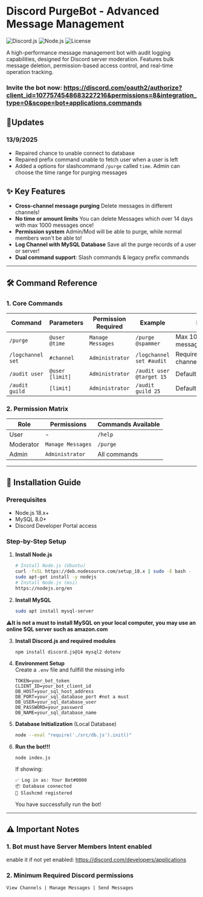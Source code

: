 # Discord PurgeBot - Advanced Message Management

![Discord.js](https://img.shields.io/badge/discord.js-v14.14.1-blue)
![Node.js](https://img.shields.io/badge/node.js-%3E%3D18.0.0-green)
![License](https://img.shields.io/badge/license-MIT-orange)

A high-performance message management bot with audit logging capabilities, designed for Discord server moderation. Features bulk message deletion, permission-based access control, and real-time operation tracking.<br/>

### Invite the bot now: https://discord.com/oauth2/authorize?client_id=1077574548683227216&permissions=8&integration_type=0&scope=bot+applications.commands

## 🍧Updates
### 13/9/2025 
- Repaired chance to unable connect to database
- Repaired prefix command unable to fetch user when a user is left
- Added a options for slashcommand `/purge` called `time`. Admin can choose the time range for purging messages



## ✨ Key Features
- **Cross-channel message purging** Delete messages in different channels!
- **No time or amount limits** You can delete Messages which over 14 days with max 1000 messages once!
- **Permission system** Admin/Mod will be able to purge, while normal members won't be able to!
- **Log Channel with MySQL Database** Save all the purge records of a user or server!
- **Dual command support**: Slash commands & legacy prefix commands

---

## 🛠️ Command Reference

### 1. Core Commands
| Command | Parameters | Permission Required | Example | Notes |
|---------|------------|----------------------|---------|-------|
| `/purge` | `@user @time` | `Manage Messages` | `/purge @spammer` | Max 1000 messages/operation |
| `/logchannel set` | `#channel` | `Administrator` | `/logchannel set #audit` | Requires text channel |
| `/audit user` | `@user [limit]` | `Administrator` | `/audit user @target 15` | Default 10 records |
| `/audit guild` | `[limit]` | `Administrator` | `/audit guild 25` | Default 20 records |

### 2. Permission Matrix
| Role | Permissions | Commands Available |
|------|-------------|---------------------|
| User | - | `/help` |
| Moderator | `Manage Messages` | `/purge` |
| Admin | `Administrator` | All commands |

---

## 🚀 Installation Guide

### Prerequisites
- Node.js 18.x+
- MySQL 8.0+
- Discord Developer Portal access

### Step-by-Step Setup
1. **Install Node.js**
   ```bash
   # Install Node.js (Ubuntu)
   curl -fsSL https://deb.nodesource.com/setup_18.x | sudo -E bash -
   sudo apt-get install -y nodejs
   # Install Node.js (msi)
   https://nodejs.org/en
   ```
2. **Install MySQL**
   ```bash
   sudo apt install mysql-server
   ```
⚠️**It is not a must to install MySQL on your local computer, you may use an online SQL server such as amazon.com**

3. **Install Discord.js and required modules**
   ```bash
   npm install discord.js@14 mysql2 dotenv
   ```

4. **Environment Setup** <br/>
Create a `.env` file and fullfill the missing info
   ```env
   TOKEN=your_bot_token
   CLIENT_ID=your_bot_client_id
   DB_HOST=your_sql_host_address
   DB_PORT=your_sql_database_port #not a must
   DB_USER=your_sql_database_user
   DB_PASSWORD=your_password
   DB_NAME=your_sql_database_name
   ```
5. **Database Initialization** (Local Database)
   ```bash
   node --eval "require('./src/db.js').init()"
   ```
6. **Run the bot!!!**
   ```npm
   node index.js
   ```

   If showing:
   ```text
   ✅ Log in as: Your Bot#0000
   📦 Database connected
   🔗 Slashcmd registered
   ```
   You have successfully run the bot!

---

## ⚠️ Important Notes
### 1. Bot must have Server Members Intent enabled
enable it if not yet enabled: https://discord.com/developers/applications
### 2. Minimum Required Discord permissions
```text
View Channels | Manage Messages | Send Messages
```

